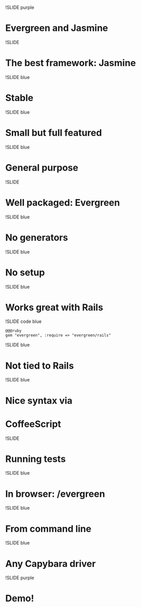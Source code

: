 !SLIDE purple

# Evergreen and Jasmine

!SLIDE

# The best framework: Jasmine

!SLIDE blue

# Stable

!SLIDE blue

# Small but full featured

!SLIDE blue

# General purpose

!SLIDE

# Well packaged: Evergreen

!SLIDE blue

# No generators

!SLIDE blue

# No setup

!SLIDE blue

# Works great with Rails

!SLIDE code blue

    @@@ruby
    gem "evergreen", :require => "evergreen/rails"

!SLIDE blue

# Not tied to Rails

!SLIDE blue

# Nice syntax via
# CoffeeScript

!SLIDE

# Running tests

!SLIDE blue

# In browser: /evergreen

!SLIDE blue

# From command line

!SLIDE blue

# Any Capybara driver

!SLIDE purple

# Demo!
